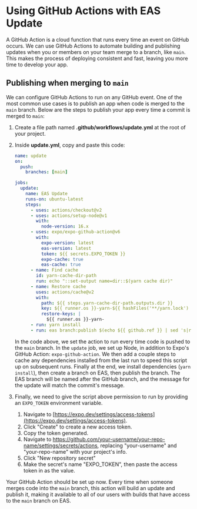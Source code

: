 # Using GitHub Actions with EAS Update

A GitHub Action is a cloud function that runs every time an event on GitHub occurs. We can use GitHub Actions to automate building and publishing updates when you or members on your team merge to a branch, like `main`. This makes the process of deploying consistent and fast, leaving you more time to develop your app.

## Publishing when merging to `main`

We can configure GitHub Actions to run on any GitHub event. One of the most common use cases is to publish an app when code is merged to the `main` branch. Below are the steps to publish your app every time a commit is merged to `main`:

1. Create a file path named **.github/workflows/update.yml** at the root of your project.
2. Inside **update.yml**, copy and paste this code:

   ```yaml
   name: update
   on:
     push:
       branches: [main]

   jobs:
     update:
       name: EAS Update
       runs-on: ubuntu-latest
       steps:
         - uses: actions/checkout@v2
         - uses: actions/setup-node@v1
           with:
             node-version: 16.x
         - uses: expo/expo-github-action@v6
           with:
             expo-version: latest
             eas-version: latest
             token: ${{ secrets.EXPO_TOKEN }}
             expo-cache: true
             eas-cache: true
         - name: Find cache
           id: yarn-cache-dir-path
           run: echo "::set-output name=dir::$(yarn cache dir)"
         - name: Restore cache
           uses: actions/cache@v2
           with:
             path: ${{ steps.yarn-cache-dir-path.outputs.dir }}
             key: ${{ runner.os }}-yarn-${{ hashFiles('**/yarn.lock') }}
             restore-keys: |
               ${{ runner.os }}-yarn-
         - run: yarn install
         - run: eas branch:publish $(echo ${{ github.ref }} | sed 's|refs/heads/||') --message "${{ github.event.head_commit.message }}"
   ```

   In the code above, we set the action to run every time code is pushed to the `main` branch. In the `update` job, we set up Node, in addition to Expo's GitHub Action: `expo-github-action`. We then add a couple steps to cache any dependencies installed from the last run to speed this script up on subsequent runs. Finally at the end, we install dependencies (`yarn install`), then create a branch on EAS, then publish the branch. The EAS branch will be named after the GitHub branch, and the message for the update will match the commit's message.

3. Finally, we need to give the script above permission to run by providing an `EXPO_TOKEN` environment variable.
   1. Navigate to [https://expo.dev/settings/access-tokens](https://expo.dev/settings/access-tokens).
   2. Click "Create" to create a new access token.
   3. Copy the token generated.
   4. Navigate to https://github.com/your-username/your-repo-name/settings/secrets/actions, replacing "your-username" and "your-repo-name" with your project's info.
   5. Click "New repository secret"
   6. Make the secret's name "EXPO_TOKEN", then paste the access token in as the value.

Your GitHub Action should be set up now. Every time when someone merges code into the `main` branch, this action will build an update and publish it, making it available to all of our users with builds that have access to the `main` branch on EAS.
